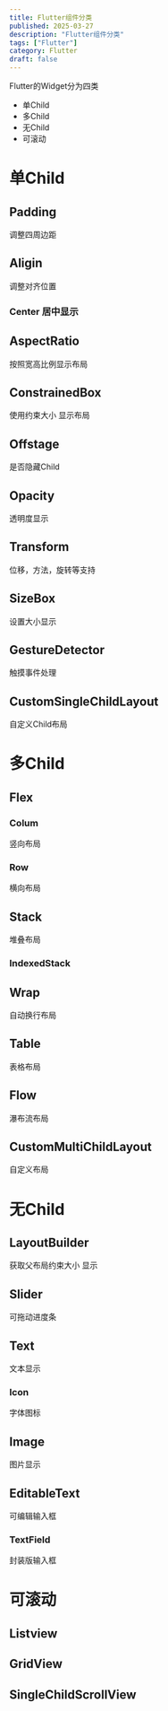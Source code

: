 ```yaml
---
title: Flutter组件分类
published: 2025-03-27
description: "Flutter组件分类"
tags: ["Flutter"]
category: Flutter
draft: false
---
```

Flutter的Widget分为四类

- 单Child
- 多Child
- 无Child
- 可滚动

# 单Child

## Padding

调整四周边距

## Aligin

调整对齐位置

### Center 居中显示

## AspectRatio

按照宽高比例显示布局

## ConstrainedBox

使用约束大小 显示布局

## Offstage

是否隐藏Child

## Opacity

透明度显示

## Transform

位移，方法，旋转等支持

## SizeBox

设置大小显示

## GestureDetector

触摸事件处理

## CustomSingleChildLayout

自定义Child布局

# 多Child

## Flex

### Colum

竖向布局

### Row

横向布局

## Stack

堆叠布局

### IndexedStack

## Wrap

自动换行布局

## Table

表格布局

## Flow

瀑布流布局

## CustomMultiChildLayout

自定义布局

# 无Child

## LayoutBuilder

获取父布局约束大小 显示

## Slider

可拖动进度条

## Text

文本显示

### Icon

字体图标

## Image

图片显示

## EditableText

可编辑输入框

### TextField

封装版输入框

# 可滚动

## Listview

## GridView

## SingleChildScrollView